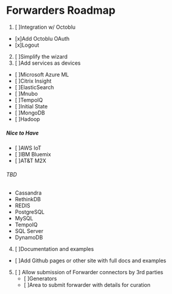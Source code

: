 # Forwarders Roadmap
1. [ ]Integration w/ Octoblu
 - [x]Add Octoblu OAuth
 - [x]Logout
2. [ ]Simplify the wizard
3. [ ]Add services as devices
  - [ ]Microsoft Azure ML
  - [ ]Citrix Insight
  - [ ]ElasticSearch
  - [ ]Mnubo
  - [ ]TempoIQ
  - [ ]Initial State
  - [ ]MongoDB
  - [ ]Hadoop

  ##### Nice to Have
  - [ ]AWS IoT
  - [ ]IBM Bluemix
  - [ ]AT&T M2X

  ###### TBD
  - Cassandra
  - RethinkDB
  - REDIS
  - PostgreSQL
  - MySQL
  - TempoIQ
  - SQL Server
  - DynamoDB   

4. [ ]Documentation and examples
 - [ ]Add Github pages or other site with full docs and examples

5. [ ] Allow submission of Forwarder connectors by 3rd parties
   - [ ]Generators
   - [ ]Area to submit forwarder with details for curation
